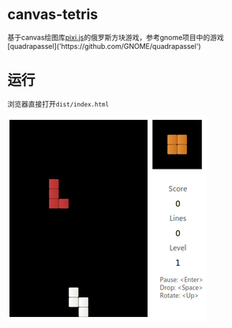 # canvas-tetris

基于canvas绘图库[pixi.js]('https://github.com/GoodBoyDigital/pixi.js/')的俄罗斯方块游戏，参考gnome项目中的游戏[quadrapassel]('https://github.com/GNOME/quadrapassel')

# 运行

浏览器直接打开`dist/index.html`

![游戏界面](/src/static/images/game.png "游戏界面")